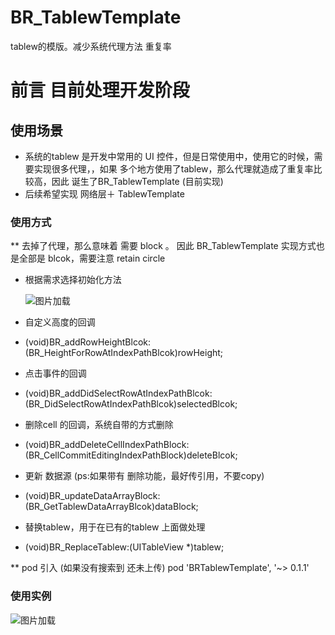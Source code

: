 # BR_TablewTemplate
tablew的模版。减少系统代理方法 重复率

# 前言 目前处理开发阶段

## 使用场景
 * 系统的tablew 是开发中常用的 UI 控件，但是日常使用中，使用它的时候，需要实现很多代理，，如果 多个地方使用了tablew，那么代理就造成了重复率比较高，因此 诞生了BR_TablewTemplate (目前实现)
 * 后续希望实现 网络层＋ TablewTemplate
 
### 使用方式 
 ** 去掉了代理，那么意味着 需要 block 。 因此 BR_TablewTemplate 实现方式也是全部是 blcok，需要注意 retain circle
 * 根据需求选择初始化方法
 
   ![图片加载](BR_TablewTemplate/Resource/init_method.png)
 
  * 自定义高度的回调
  - (void)BR_addRowHeightBlcok:(BR_HeightForRowAtIndexPathBlcok)rowHeight;
  * 点击事件的回调
  - (void)BR_addDidSelectRowAtIndexPathBlcok:(BR_DidSelectRowAtIndexPathBlcok)selectedBlcok;
  * 删除cell 的回调，系统自带的方式删除
  - (void)BR_addDeleteCellIndexPathBlock:(BR_CellCommitEditingIndexPathBlock)deleteBlcok;
  * 更新 数据源  (ps:如果带有 删除功能，最好传引用，不要copy)
  - (void)BR_updateDataArrayBlock:(BR_GetTablewDataArrayBlcok)dataBlock;
  * 替换tablew，用于在已有的tablew 上面做处理
  - (void)BR_ReplaceTablew:(UITableView *)tablew;

** pod 引入 (如果没有搜索到 还未上传)
   pod 'BRTablewTemplate', '~> 0.1.1'
    
    
### 使用实例

  ![图片加载](BR_TablewTemplate/Resource/user_demo.png)

